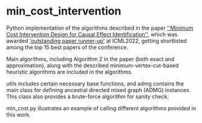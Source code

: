 # min_cost_intervention
Python implementation of the algorithms described in the paper [''Minimum Cost Intervention Design for Causal Effect Identification''](https://proceedings.mlr.press/v162/akbari22a.html), which was awarded ['outstanding paper runner-up'](https://icml.cc/virtual/2022/oral/17380) at ICML2022, getting shortlisted among the top 15 best papers of the conference.

Main algorithms, including Algorithm 2 in the paper (both exact and approximation), along with the described minimum-vertex-cut-based heuristic algorithms are included in the algorithms.

utils includes certain necessary base functions, and admg contains the main class for defining ancestral directed mixed graph (ADMG) instances. This class also provides a brute-force algorithm for sanity check.

min_cost.py illustrates an example of calling different algorithms provided in this work.

